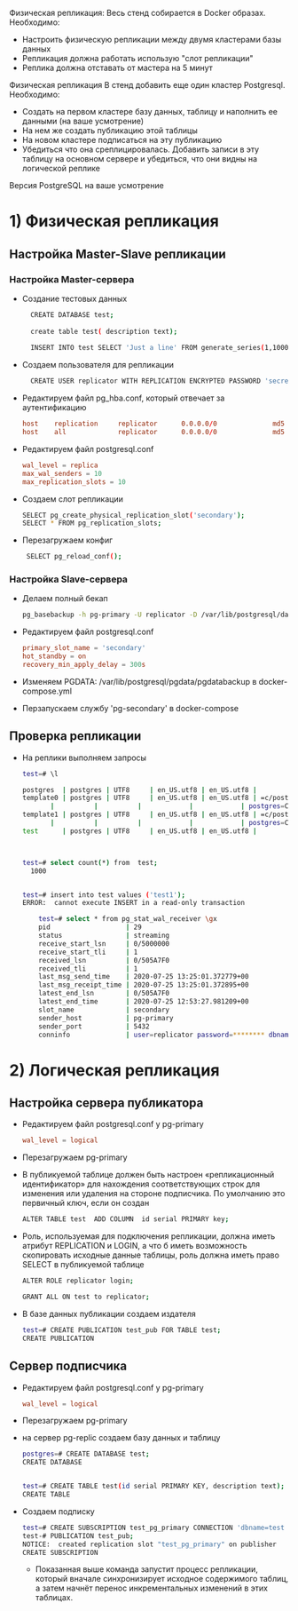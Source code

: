 
Физическая репликация:
Весь стенд собирается в Docker образах. Необходимо:
- Настроить физическую репликации между двумя кластерами базы данных
- Репликация должна работать использую "слот репликации"
- Реплика должна отставать от мастера на 5 минут

Физическая репликация
В стенд добавить еще один кластер Postgresql. Необходимо:
- Создать на первом кластере базу данных, таблицу и наполнить ее данными (на ваше усмотрение)
- На нем же создать публикацию этой таблицы
- На новом кластере подписаться на эту публикацию
- Убедиться что она среплицировалась. Добавить записи в эту таблицу на основном сервере и убедиться, что они видны на логической реплике

Версия PostgreSQL на ваше усмотрение


# 1) Физическая репликация

## Настройка Master-Slave репликации
### Настройка Master-сервера 
 
 - Создание тестовых данных
     ```sh
       CREATE DATABASE test;
       
       create table test( description text);
       
       INSERT INTO test SELECT 'Just a line' FROM generate_series(1,1000);
      ```

- Создаем пользователя для репликации
  ```sh
    CREATE USER replicator WITH REPLICATION ENCRYPTED PASSWORD 'secret';
  ```

- Редактируем файл pg_hba.conf, который отвечает за аутентификацию

    ```pg_hba.conf
    host    replication     replicator      0.0.0.0/0              md5
    host    all             replicator      0.0.0.0/0              md5
  
    ```
- Редактируем файл postgresql.conf

     ```postgresql.conf
    wal_level = replica
    max_wal_senders = 10
    max_replication_slots = 10
    ```

- Создаем слот репликации

    ```sh
    SELECT pg_create_physical_replication_slot('secondary');
    SELECT * FROM pg_replication_slots;
  ```
  
 - Перезагружаем конфиг
   ```sh
    SELECT pg_reload_conf();
    ```
  
### Настройка Slave-сервера
  
  - Делаем полный бекап 
      ```sh
      pg_basebackup -h pg-primary -U replicator -D /var/lib/postgresql/data -Fp -Xs -P -R
       ```
 - Редактируем файл postgresql.conf
    
     ```postgresql.conf
    primary_slot_name = 'secondary'
    hot_standby = on
    recovery_min_apply_delay = 300s
    ```

- Изменяем  PGDATA: /var/lib/postgresql/pgdata/pgdatabackup в docker-compose.yml

- Перзапускаем службу 'pg-secondary' в docker-compose

## Проверка репликации

- На реплики выполняем запросы
    ```sh
    test=# \l
    
    postgres  | postgres | UTF8     | en_US.utf8 | en_US.utf8 | 
    template0 | postgres | UTF8     | en_US.utf8 | en_US.utf8 | =c/postgres          +
           |          |          |            |            | postgres=CTc/postgres
    template1 | postgres | UTF8     | en_US.utf8 | en_US.utf8 | =c/postgres          +
           |          |          |            |            | postgres=CTc/postgres
    test      | postgres | UTF8     | en_US.utf8 | en_US.utf8 | 
    
    
    
    test=# select count(*) from  test;
      1000
    
    
    test=# insert into test values ('test1');
    ERROR:  cannot execute INSERT in a read-only transaction
    ```

    ```sh
        test=# select * from pg_stat_wal_receiver \gx
        pid                   | 29
        status                | streaming
        receive_start_lsn     | 0/5000000
        receive_start_tli     | 1
        received_lsn          | 0/505A7F0
        received_tli          | 1
        last_msg_send_time    | 2020-07-25 13:25:01.372779+00
        last_msg_receipt_time | 2020-07-25 13:25:01.372895+00
        latest_end_lsn        | 0/505A7F0
        latest_end_time       | 2020-07-25 12:53:27.981209+00
        slot_name             | secondary
        sender_host           | pg-primary
        sender_port           | 5432
        conninfo              | user=replicator password=******** dbname=replication host=pg-primary port=5432 fallback_application_name=walreceiver sslmode=prefer sslcompression=0 gssencmode=prefer krbsrvname=postgres target_session_attrs=any
    ```
  
 # 2) Логическая репликация
  
  
 ## Настройка сервера публикатора
  
  - Редактируем файл postgresql.conf у pg-primary
        
     ```postgresql.conf
     wal_level = logical
      ```
 - Перезагружаем pg-primary
 
 - В публикуемой таблице должен быть настроен «репликационный идентификатор» 
 для нахождения соответствующих строк для изменения или удаления на стороне подписчика.
  По умолчанию это первичный ключ, если он создан
 
     ```sh
    ALTER TABLE test  ADD COLUMN  id serial PRIMARY key;
     ```
   
  - Роль, используемая для подключения репликации, должна иметь атрибут REPLICATION и LOGIN, 
  а что б  иметь возможность скопировать исходные данные таблицы, роль должна иметь право SELECT в публикуемой таблице
  
      ```sh
      ALTER ROLE replicator login;
    
      GRANT ALL ON test to replicator;
    ```
    
 -  В базе данных публикации создаем издателя
     ```sh
     test=# CREATE PUBLICATION test_pub FOR TABLE test;
     CREATE PUBLICATION
     ```
## Сервер подписчика

  - Редактируем файл postgresql.conf у pg-primary
        
     ```postgresql.conf
     wal_level = logical
      ```
 - Перезагружаем pg-primary

  - на сервер pg-replic создаем базу данных и таблицу
    
     ```sh
    postgres=# CREATE DATABASE test;
    CREATE DATABASE
    
    
    test=# CREATE TABLE test(id serial PRIMARY KEY, description text);
    CREATE TABLE
    ```
  
  - Создаем подписку
  
      ```sh
      test=# CREATE SUBSCRIPTION test_pg_primary CONNECTION 'dbname=test host=''pg-primary'' port=5432 user=replicator password=secret' 
      test-# PUBLICATION test_pub;
      NOTICE:  created replication slot "test_pg_primary" on publisher
      CREATE SUBSCRIPTION
     ```
    - Показанная выше команда запустит процесс репликации, который вначале синхронизирует исходное содержимого таблиц, а затем начнёт перенос инкрементальных изменений в этих таблицах.